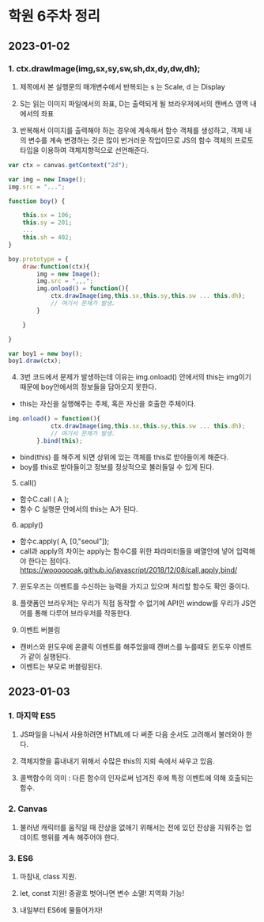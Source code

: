 # 학원 6주차 정리

## 2023-01-02

### 1. ctx.drawImage(img,sx,sy,sw,sh,dx,dy,dw,dh);

1. 제목에서 본 실행문의 매개변수에서 반복되는 s 는 Scale, d 는 Display

2. S는 읽는 이미지 파일에서의 좌표, D는 출력되게 될 브라우저에서의 캔버스 영역 내에서의 좌표

3. 반복해서 이미지를 출력해야 하는 경우에 계속해서 함수 객체를 생성하고, 객체 내의 변수를 계속 변경하는 것은 많이 번거러운 작업이므로 JS의 함수 객체의 프로토타입을 이용하여 객체지향적으로 선언해준다.

``` JavaScript
var ctx = canvas.getContext("2d");

var img = new Image();
img.src = "...";

function boy() {

    this.sx = 106;
    this.sy = 201;
    ...
    this.sh = 402;
}

boy.prototype = {
    draw:function(ctx){
        img = new Image();
        img.src = ",,,";
        img.onload() = function(){
            ctx.drawImage(img,this.sx,this.sy,this.sw ... this.dh);
            // 여기서 문제가 발생.
        }

    }

}

var boy1 = new boy();
boy1.draw(ctx);
```

4. 3번 코드에서 문제가 발생하는데 이유는 img.onload() 안에서의 this는 img이기 때문에 boy안에서의 정보들을 담아오지 못한다.

- this는 자신을 실행해주는 주체, 혹은 자신을 호출한 주체이다.

``` JavaScript
img.onload() = function(){
            ctx.drawImage(img,this.sx,this.sy,this.sw ... this.dh);
            // 여기서 문제가 발생.
        }.bind(this);
```

- bind(this) 를 해주게 되면 상위에 있는 객체를 this로 받아들이게 해준다.
- boy를 this로 받아들이고 정보를 정상적으로 불러들일 수 있게 된다.

5. call()
- 함수C.call ( A );
- 함수 C 실행문 안에서의 this는 A가 된다.

6. apply()
- 함수c.apply( A, [0,"seoul"]);
- call과 apply의 차이는 apply는 함수C를 위한 파라미터들을 배열안에 넣어 입력해야 한다는 점이다.
https://wooooooak.github.io/javascript/2018/12/08/call,apply,bind/

7. 윈도우즈는 이벤트를 수신하는 능력을 가지고 있으며 처리할 함수도 확인 중이다. 

8. 플랫폼인 브라우저는 우리가 직접 동작할 수 없기에 API인 window를 우리가 JS언어를 통해 다루어 브라우저를 작동한다.

9. 이벤트 버블링
- 캔버스와 윈도우에 온클릭 이벤트를 해주었을때 캔버스를 누를때도 윈도우 이벤트가 같이 실행된다.
- 이벤트는 부모로 버블링된다.

## 2023-01-03

### 1. 마지막 ES5

1. JS파일을 나눠서 사용하려면 HTML에 다 써준 다음 순서도 고려해서 불러와야 한다.

2. 객체지향을 흉내내기 위해서 수많은 this의 지뢰 속에서 싸우고 있음.

3. 콜백함수의 의미 : 다른 함수의 인자로써 넘겨진 후에 특정 이벤트에 의해 호출되는 함수.

### 2. Canvas

1. 불러낸 캐릭터를 움직일 때 잔상을 없애기 위해서는 전에 있던 잔상을 지워주는 업데이트 행위를 계속 해주어야 한다.

### 3. ES6

1. 마참내, class 지원.

2. let, const 지원! 중괄호 벗어나면 변수 소멸! 지역화 가능!

3. 내일부터 ES6에 물들어가자!